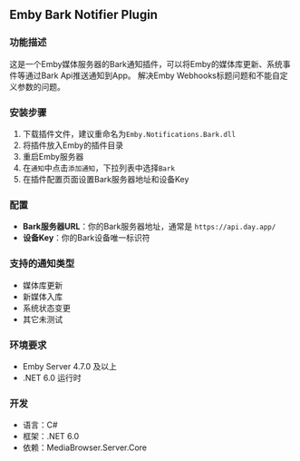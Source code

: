## Emby Bark Notifier Plugin

### 功能描述
这是一个Emby媒体服务器的Bark通知插件，可以将Emby的媒体库更新、系统事件等通过Bark Api推送通知到App。
解决Emby Webhooks标题问题和不能自定义参数的问题。

### 安装步骤
1. 下载插件文件，建议重命名为`Emby.Notifications.Bark.dll`
2. 将插件放入Emby的插件目录
3. 重启Emby服务器
4. 在`通知`中点击`添加通知`，下拉列表中选择`Bark`
5. 在插件配置页面设置Bark服务器地址和设备Key

### 配置
- **Bark服务器URL**：你的Bark服务器地址，通常是 `https://api.day.app/`
- **设备Key**：你的Bark设备唯一标识符

### 支持的通知类型
- 媒体库更新
- 新媒体入库
- 系统状态变更
- 其它未测试

### 环境要求
- Emby Server 4.7.0 及以上
- .NET 6.0 运行时

### 开发
- 语言：C#
- 框架：.NET 6.0
- 依赖：MediaBrowser.Server.Core
